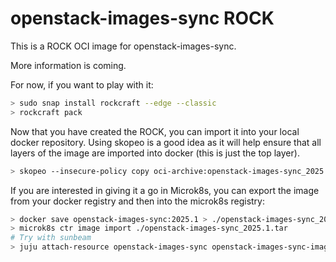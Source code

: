 # openstack-images-sync ROCK

This is a ROCK OCI image for openstack-images-sync.

More information is coming.

For now, if you want to play with it:

```bash
> sudo snap install rockcraft --edge --classic
> rockcraft pack
```

Now that you have created the ROCK, you can import it into
your local docker repository. Using skopeo is a good idea as
it will help ensure that all layers of the image are imported
into docker (this is just the top layer).

```bash
> skopeo --insecure-policy copy oci-archive:openstack-images-sync_2025.1_amd64.rock docker-daemon:openstack-images-sync:2025.1
```

If you are interested in giving it a go in Microk8s, you can
export the image from your docker registry and then into the
microk8s registry:

```bash
> docker save openstack-images-sync:2025.1 > ./openstack-images-sync_2025.1.tar
> microk8s ctr image import ./openstack-images-sync_2025.1.tar
# Try with sunbeam
> juju attach-resource openstack-images-sync openstack-images-sync-image=openstack-images-sync:2025.1
```
